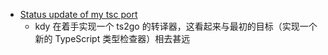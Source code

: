 - [Status update of my tsc port](https://kdy1.dev/posts/2022/10/tsc-port-status)
	- kdy 在着手实现一个 ts2go 的转译器，这看起来与最初的目标（实现一个新的 TypeScript 类型检查器）相去甚远